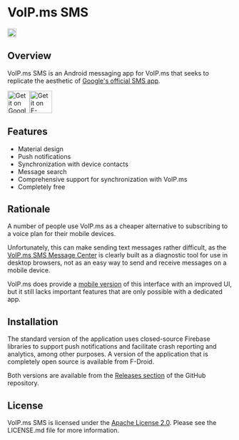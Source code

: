 # VoIP.ms SMS #

<a href="https://travis-ci.org/michaelkourlas/voipms-sms-client"><img src="https://travis-ci.org/michaelkourlas/voipms-sms-client.svg?branch=master" alt="Build Status" height="20"></a>

## Overview ##

VoIP.ms SMS is an Android messaging app for VoIP.ms that seeks to replicate the
aesthetic of [Google's official SMS app](https://play.google.com/store/apps/details?id=com.google.android.apps.messaging).

<a href='https://play.google.com/store/apps/details?id=net.kourlas.voipms_sms'><img alt='Get it on Google Play' src='https://play.google.com/intl/en_us/badges/images/generic/en_badge_web_generic.png' height="50"/></a><a href="https://f-droid.org/app/net.kourlas.voipms_sms"><img src="https://f-droid.org/badge/get-it-on.png" alt="Get it on F-Droid" height="50"></a>

## Features ##

* Material design
* Push notifications
* Synchronization with device contacts
* Message search
* Comprehensive support for synchronization with VoIP.ms
* Completely free

## Rationale ##

A number of people use VoIP.ms as a cheaper alternative to subscribing to a
voice plan for their mobile devices.

Unfortunately, this can make sending text messages rather difficult, as the
[VoIP.ms SMS Message Center](https://voip.ms/m/sms.php) is clearly built as a
diagnostic tool for use in desktop browsers, not as an easy way to send and
receive messages on a mobile device.

VoIP.ms does provide a [mobile version](https://sms.voip.ms/) of this interface
with an improved UI, but it still lacks important features that are only
possible with a dedicated app.

## Installation ##

The standard version of the application uses closed-source Firebase libraries
to support push notifications and facilitate crash reporting and analytics,
among other purposes. A version of the application that is completely open
source is available from F-Droid.

Both versions are available from the [Releases section](https://github.com/michaelkourlas/voipms-sms-client/releases)
of the GitHub repository.

## License ##

VoIP.ms SMS is licensed under the [Apache License 2.0](http://www.apache.org/licenses/LICENSE-2.0).
Please see the LICENSE.md file for more information.